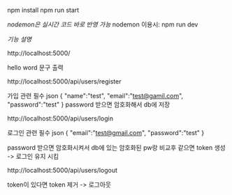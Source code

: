 npm install
npm run start

*nodemon은 실시간 코드 바로 반영 가능*
nodemon 이용시: npm run dev

*기능 설명*

http://localhost:5000/ 

hello word 문구 출력

http://localhost:5000/api/users/register

가입 관련
필수 json
{
	"name":"test",
	"email":"test@gamil.com",
	"password":"test"
}
password 받으면 암호화해서 db에 저장

http://localhost:5000/api/users/login

로그인 관련
필수 json
{
    "email":"test@gmail.com",
    "password":"test"
}

password 받으면 암호화시켜서 db에 있는 암호화된 pw랑 비교후
같으면 token 생성 -> 로그인 유지 시킴

http://localhost:5000/api/users/logout

token이 있다면 token 제거 -> 로그아웃 